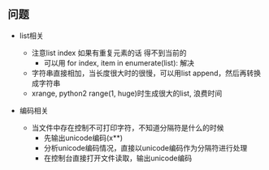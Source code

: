 ## 问题
- list相关
    - 注意list index 如果有重复元素的话 得不到当前的
        - 可以用 for index, item in enumerate(list): 解决
    - 字符串直接相加，当长度很大时的很慢，可以用list append，然后再转换成字符串
    - xrange, python2 range(1, huge)时生成很大的list, 浪费时间

- 编码相关
    - 当文件中存在控制不可打印字符，不知道分隔符是什么的时候
        - 先输出unicode编码(x**)
        - 分析unicode编码情况，直接以unicode编码作为分隔符进行处理
        - 在控制台直接打开文件读取，输出unicode编码
 